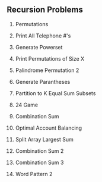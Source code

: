 ## Recursion Problems

1. Permutations
2. Print All Telephone #'s
3. Generate Powerset
4. Print Permutations of Size X
5. Palindrome Permutation 2

6. Generate Parantheses
7. Partition to K Equal Sum Subsets
8. 24 Game
9. Combination Sum
10. Optimal Account Balancing

11. Split Array Largest Sum
12. Combination Sum 2
13. Combination Sum 3
14. Word Pattern 2